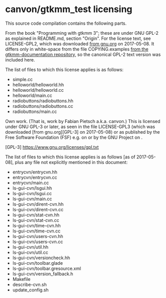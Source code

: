 # canvon/gtkmm\_test licensing

This source code compilation contains the following parts.


From the book "Programming with gtkmm 3"; these are under GNU GPL-2
as explained in README.md, section "Origin". For the license text,
see LICENSE-GPL2, which was downloaded [from gnu.org][GPL-2] on 2017-05-08.
It differs only in white-space from the file COPYING.examples
[from the gtkmm-documentation repository][GPL-2-gtkmm-documentation],
so the canonical GPL-2 text version was included here.

[GPL-2]: https://www.gnu.org/licenses/old-licenses/gpl-2.0.txt
[GPL-2-gtkmm-documentation]:
  https://git.gnome.org/browse/gtkmm-documentation/tree/COPYING.examples?h=gtkmm-3-22

The list of files to which this license applies is as follows:

- simple.cc
- helloworld/helloworld.hh
- helloworld/helloworld.cc
- helloworld/main.cc
- radiobuttons/radiobuttons.hh
- radiobuttons/radiobuttons.cc
- radiobuttons/main.cc


Own work. (That is, work by Fabian Pietsch a.k.a. canvon.)
This is licensed under GNU GPL-3 or later, as seen in the file LICENSE-GPL3
(which was downloaded [from gnu.org][GPL-3] on 2017-05-08)
or as published by the Free Software Foundation (FSF) e.g. on [](http://fsf.org/)
or by the GNU Project on [](http://gnu.org/).

[GPL-3] https://www.gnu.org/licenses/gpl.txt

The list of files to which this license applies is as follows [as of 2017-05-08],
plus any file not explicitly mentioned in this document:

- entrycvn/entrycvn.hh
- entrycvn/entrycvn.cc
- entrycvn/main.cc
- ls-gui-cvn/lsgui.hh
- ls-gui-cvn/lsgui.cc
- ls-gui-cvn/main.cc
- ls-gui-cvn/dirent-cvn.hh
- ls-gui-cvn/dirent-cvn.cc
- ls-gui-cvn/stat-cvn.hh
- ls-gui-cvn/stat-cvn.cc
- ls-gui-cvn/time-cvn.hh
- ls-gui-cvn/time-cvn.cc
- ls-gui-cvn/users-cvn.hh
- ls-gui-cvn/users-cvn.cc
- ls-gui-cvn/util.hh
- ls-gui-cvn/util.cc
- ls-gui-cvn/versioncheck.hh
- ls-gui-cvn/toolbar.glade
- ls-gui-cvn/toolbar.gresource.xml
- ls-gui-cvn/version\_fallback.h
- Makefile
- describe-cvn.sh
- update\_config.sh
